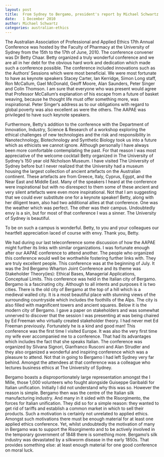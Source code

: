 ```yaml
---
layout: post
title:  From Sydney to Bergamo, president's report by Michael Schwartz
date:   1 December 2010
author: Michael Schwartz
categories: australian-ethics
---
```


The Australian Association of Professional and Applied Ethics 17th Annual Conference was hosted by the Faculty of Pharmacy at the University of Sydney from the 15th to the 17th of June, 2010. The conference convener was Dr Betty Chaar. Betty organized a truly wonderful conference and we are all in her debt for the obvious hard work and dedication which made such a conference possible. The conference included innovations such as the Authors‘ Sessions which were most beneficial. We were most fortunate to have as keynote speakers Stacey Carter, Ian Kerridge, Simon Long staff, Ron McCallum, Gael McDonald, Geoff Moore, Alan Saunders, Peter Singer and Colin Thomson. I am sure that everyone who was present would agree that Professor McCallum‘s explanation of his escape from a future of basket weaving, because he thought life must offer something more, was inspirational. Peter Singer‘s address as to our obligations with regard to global poverty was also excellent as were the others. The AAPAE was privileged to have such keynote speakers.

Furthermore, Betty‘s addition to the conference with the Department of Innovation, Industry, Science & Research of a workshop exploring the ethical challenges of new technologies and the risk and responsibility in Nanotechnology, Biotechnology and Synthetic Biology took us into a future which as ethicists we cannot ignore. Although personally I have always been more comfortable contemplating the past. For that reason I was most appreciative of the welcome cocktail Betty organized in The University of Sydney‘s 150 year old Nicholson Museum. I have visited The University of Sydney before but I never realized that the University had a museum housing the largest collection of ancient artefacts on the Australian continent. These artefacts are from Greece, Italy, Cyprus, Egypt, and the Near East and Middle East. Many of the speakers I heard at the conference were inspirational but with no disrespect to them some of these ancient and very silent artefacts were even more inspirational. Not that I am suggesting that we could ever substitute one for a keynote speaker! Betty, along with her diligent team, also had two additional allies at that conference. One was the weather which was perfect. The other was their campus. Undoubtedly envy is a sin, but for most of that conference I was a sinner. The University of Sydney is beautiful.

To be on such a campus is wonderful. Betty, to you and your colleagues our heartfelt appreciation laced of course with envy. Thank you, Betty.

We had during our last teleconference some discussion of how the AAPAE might further its links with similar organizations. I was fortunate enough after our AAPAE conference to attend another. The people who organized this conference would well be worthwhile fostering further links with. They are truly excellent people. This conference was at the beginning of July. It was the 3rd Bergamo Wharton Joint Conference and its theme was Stakeholder Theory(ies): Ethical Bases, Managerial Applications, Conceptual Limits. This conference was held in the Italian city of Bergamo. Bergamo is a fascinating city. Although to all intents and purposes it is two cities. There is the old city of Bergamo at the top of a hill which is a medieval walled city. It is a most beautiful place with stunning views of the surrounding countryside which includes the foothills of the Alps. The city is also filled with magnificent towers and ancient squares. Below it is the modern city of Bergamo. I gave a paper on stakeholders and was somewhat unnerved to discover that the session I was presenting at was being chaired by Ed Freeman who virtually created stakeholder theory. I had never met Ed Freeman previously. Fortunately he is a kind and good man! This conference was the first time I visited Europe. It was also the very first time my wife ever accompanied me to a conference. That had its advantages which includes the fact that she speaks Italian. The conference was organized by Silvana Signori, Gianfranco Rusconi and Alan Strudler and they also organized a wonderful and inspiring conference which was a pleasure to attend. Not that in going to Bergamo I had left Sydney very far behind. Amongst the attendees at that conference was a colleague who lectures business ethics at The University of Sydney.

Bergamo boasts a disproportionately large representation amongst the I Mille, those 1,000 volunteers who fought alongside Guiseppe Garibaldi for Italian unification. Initially I did not understand why this was so. However the reason is simple. Bergamo then was the centre of the Italian silk manufacturing industry. And many in it sided with the Risorgimento, the forces for Italian unification. They did so for a simple reason: they wanted to get rid of tariffs and establish a common market in which to sell their products. Such a motivation is certainly not unrelated to applied ethics. Amongst such motivations there must be enough material for at least one applied ethics conference. Yet, whilst undoubtedly the motivation of many in Bergamo was to support the Risorgimento and to be actively involved in the temporary government of 1848 there is something more. Bergamo‘s silk industry was devastated by a silkworm disease in the early 1850s. That provides something else: at least enough material for one good conference on moral luck.
